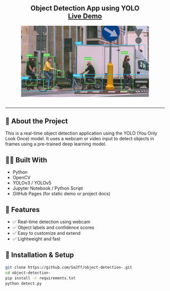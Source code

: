 <h2 align="center">
  Object Detection App using YOLO<br/>
  <a href="https://sa2ff.github.io/object-detection-/" target="_blank">Live Demo</a>
</h2>

<div align="center">
  <img alt="Demo" src="./demo.png" width="80%"/>
</div>

<br/>



---

## 🚀 About the Project

This is a real-time object detection application using the YOLO (You Only Look Once) model. It uses a webcam or video input to detect objects in frames using a pre-trained deep learning model.

## 👩‍💻 Built With

- Python
- OpenCV
- YOLOv3 / YOLOv5
- Jupyter Notebook / Python Script
- GitHub Pages (for static demo or project docs)

## 🎥 Features

- ✅ Real-time detection using webcam
- ✅ Object labels and confidence scores
- ✅ Easy to customize and extend
- ✅ Lightweight and fast




## 🔧 Installation & Setup

```bash
git clone https://github.com/Sa2ff/object-detection-.git
cd object-detection-
pip install -r requirements.txt
python detect.py
